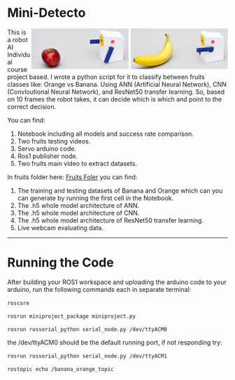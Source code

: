 # **Mini-Detecto**
<img src="Mini_Detecto.png" alt="minidetecto X4" width="450" align="right" caption="Mini-Detecto"/>
This is a robot AI Individual course project based. I wrote a python script for it to classify between fruits classes like: Orange vs Banana. Using ANN (Artificial Neural Network), CNN (Convloutional Neural Network), and ResNet50 transfer learning. So, based on 10 frames the robot takes, it can decide which is which and point to the correct decision.

You can find:
1. Notebook including all models and success rate comparison.
2. Two fruits testing videos.
3. Servo arduino code.
4. Ros1 publisher node.
5. Two fruits main video to extract datasets.

In fruits folder here: [Fruits Foler](https://drive.google.com/drive/folders/1w-EiEk41VNLbixKq9Yvn83Vhl8y8OTyG?usp=drive_link)
you can find:

1. The training and testing datasets of Banana and Orange which can you can generate by running the first cell in the Notebook.
2. The .h5 whole model architecture of ANN.
3. The .h5 whole model architecture of CNN.
4. The .h5 whole model architecture of ResNet50 transfer learning.
5. Live webcam evaluating data.

-----------------

# **Running the Code**

After building your ROS1 workspace and uploading the arduino code to your arduino, run the following commands each in separate terminal:
```
roscore
```

```
rosrun miniproject_package miniproject.py
```

```
rosrun rosserial_python serial_node.py /dev/ttyACM0
```

the /dev/ttyACM0 should be the default running port, if not responding try:

```
rosrun rosserial_python serial_node.py /dev/ttyACM1
```

```
rostopic echo /banana_orange_topic
```
